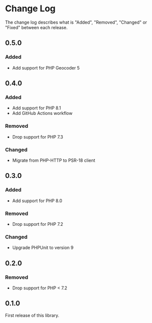 # Change Log

The change log describes what is "Added", "Removed", "Changed" or "Fixed" between each release.

## 0.5.0

### Added

- Add support for PHP Geocoder 5

## 0.4.0

### Added

- Add support for PHP 8.1
- Add GitHub Actions workflow

### Removed

- Drop support for PHP 7.3

### Changed

- Migrate from PHP-HTTP to PSR-18 client

## 0.3.0

### Added

- Add support for PHP 8.0

### Removed

- Drop support for PHP 7.2

### Changed

- Upgrade PHPUnit to version 9

## 0.2.0

### Removed

- Drop support for PHP < 7.2

## 0.1.0

First release of this library.
